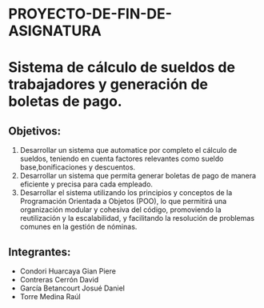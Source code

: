 # PROYECTO-DE-FIN-DE-ASIGNATURA
# Sistema de cálculo de sueldos de trabajadores y generación de boletas de pago.
## Objetivos: 
  1. Desarrollar un sistema que automatice por completo el cálculo de sueldos, teniendo en cuenta factores relevantes como sueldo base,bonificaciones y descuentos.
  2. Desarrollar un sistema que permita generar boletas de pago de manera eficiente y precisa para cada empleado.
  3. Desarrollar el sistema utilizando los principios y conceptos de la Programación Orientada a Objetos (POO), lo que permitirá una organización modular y cohesiva del código, promoviendo la reutilización y la escalabilidad, y facilitando la resolución de problemas comunes en la gestión de nóminas.
## Integrantes:
  - Condori Huarcaya Gian Piere
  - Contreras Cerrón David
  - García Betancourt Josué Daniel
  - Torre Medina Raúl
